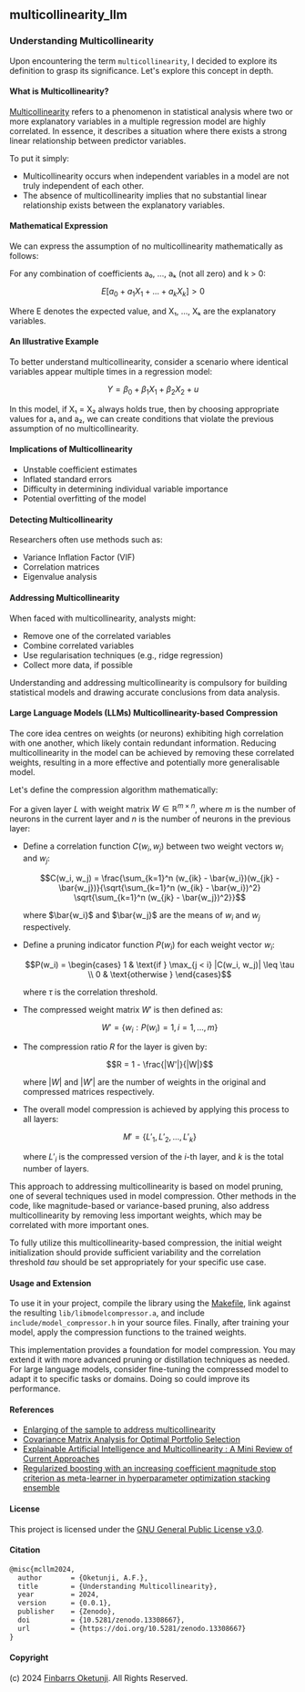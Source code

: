 ## multicollinearity_llm

### Understanding Multicollinearity

Upon encountering the term `multicollinearity`, I decided to explore its definition to grasp its significance. Let's explore this concept in depth.

#### What is Multicollinearity?

[Multicollinearity](https://en.wikipedia.org/wiki/Multicollinearity) refers to a phenomenon in statistical analysis where two or more explanatory variables in a multiple regression model are highly correlated. In essence, it describes a situation where there exists a strong linear relationship between predictor variables.

To put it simply:

* Multicollinearity occurs when independent variables in a model are not truly independent of each other.
* The absence of multicollinearity implies that no substantial linear relationship exists between the explanatory variables.

#### Mathematical Expression

We can express the assumption of no multicollinearity mathematically as follows:

For any combination of coefficients a₀, ..., aₖ (not all zero) and k > 0:

$$ E[a_0 + a_1X_1 + ... + a_kX_k] > 0 $$

Where E denotes the expected value, and X₁, ..., Xₖ are the explanatory variables.

#### An Illustrative Example

To better understand multicollinearity, consider a scenario where identical variables appear multiple times in a regression model:

$$ Y = \beta_0 + \beta_1X_1 + \beta_2X_2 + u $$

In this model, if X₁ = X₂ always holds true, then by choosing appropriate values for a₁ and a₂, we can create conditions that violate the previous assumption of no multicollinearity.

#### Implications of Multicollinearity

* Unstable coefficient estimates
* Inflated standard errors
* Difficulty in determining individual variable importance
* Potential overfitting of the model

#### Detecting Multicollinearity

Researchers often use methods such as:
* Variance Inflation Factor (VIF)
* Correlation matrices
* Eigenvalue analysis

#### Addressing Multicollinearity

When faced with multicollinearity, analysts might:
* Remove one of the correlated variables
* Combine correlated variables
* Use regularisation techniques (e.g., ridge regression)
* Collect more data, if possible

Understanding and addressing multicollinearity is compulsory for building statistical models and drawing accurate conclusions from data analysis.

#### Large Language Models (LLMs) Multicollinearity-based Compression

The core idea centres on weights (or neurons) exhibiting high correlation with one another, which likely contain redundant information. Reducing multicollinearity in the model can be achieved by removing these correlated weights, resulting in a more effective and potentially more generalisable model.

Let's define the compression algorithm mathematically:

For a given layer $L$ with weight matrix $W \in \mathbb{R}^{m \times n}$, where $m$ is the number of neurons in the current layer and $n$ is the number of neurons in the previous layer:

+ Define a correlation function $C(w_i, w_j)$ between two weight vectors $w_i$ and $w_j$:

   $$C(w_i, w_j) = \frac{\sum_{k=1}^n (w_{ik} - \bar{w_i})(w_{jk} - \bar{w_j})}{\sqrt{\sum_{k=1}^n (w_{ik} - \bar{w_i})^2} \sqrt{\sum_{k=1}^n (w_{jk} - \bar{w_j})^2}}$$

   where $\bar{w_i}$ and $\bar{w_j}$ are the means of $w_i$ and $w_j$ respectively.

+ Define a pruning indicator function $P(w_i)$ for each weight vector $w_i$:

   $$P(w_i) = \begin{cases}
   1 & \text{if } \max_{j < i} |C(w_i, w_j)| \leq \tau \\
   0 & \text{otherwise }
   \end{cases}$$

   where $\tau$ is the correlation threshold.

+ The compressed weight matrix $W'$ is then defined as:

   $$W' = \{w_i : P(w_i) = 1, i = 1, ..., m\}$$

+ The compression ratio $R$ for the layer is given by:

   $$R = 1 - \frac{|W'|}{|W|}$$

   where $|W|$ and $|W'|$ are the number of weights in the original and compressed matrices respectively.

+ The overall model compression is achieved by applying this process to all layers:

   $$M' = \{L'_1, L'_2, ..., L'_k\}$$

   where $L'_i$ is the compressed version of the $i$-th layer, and $k$ is the total number of layers.

This approach to addressing multicollinearity is based on model pruning, one of several techniques used in model compression. Other methods in the code, like magnitude-based or variance-based pruning, also address multicollinearity by removing less important weights, which may be correlated with more important ones.

To fully utilize this multicollinearity-based compression, the initial weight initialization should provide sufficient variability and the correlation threshold $tau$ should be set appropriately for your specific use case.

#### Usage and Extension

To use it in your project, compile the library using the [Makefile](./Makefile), link against the resulting `lib/libmodelcompressor.a`, and include `include/model_compressor.h` in your source files. Finally, after training your model, apply the compression functions to the trained weights.

This implementation provides a foundation for model compression. You may extend it with more advanced pruning or distillation techniques as needed. For large language models, consider fine-tuning the compressed model to adapt it to specific tasks or domains. Doing so could improve its performance.

#### References

- [Enlarging of the sample to address multicollinearity](https://arxiv.org/abs/2407.01172)
- [Covariance Matrix Analysis for Optimal Portfolio Selection](https://arxiv.org/abs/2407.08748)
- [Explainable Artificial Intelligence and Multicollinearity : A Mini Review of Current Approaches](https://arxiv.org/abs/2406.11524)
- [Regularized boosting with an increasing coefficient magnitude stop criterion as meta-learner in hyperparameter optimization stacking ensemble](https://arxiv.org/abs/2402.01379)

#### License

This project is licensed under the [GNU General Public License v3.0](./LICENSE).

#### Citation

```tex
@misc{mcllm2024,
  author       = {Oketunji, A.F.},
  title        = {Understanding Multicollinearity},
  year         = 2024,
  version      = {0.0.1},
  publisher    = {Zenodo},
  doi          = {10.5281/zenodo.13308667},
  url          = {https://doi.org/10.5281/zenodo.13308667}
}
```

#### Copyright

(c) 2024 [Finbarrs Oketunji](https://finbarrs.eu). All Rights Reserved.